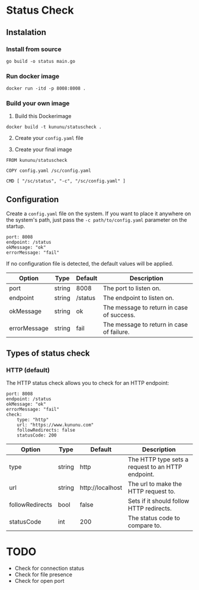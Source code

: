 # Status Check


## Instalation


### Install from source

```
go build -o status main.go
```

### Run docker image

```
docker run -itd -p 8008:8008 .
```

### Build your own image

1. Build this Dockerimage
```
docker build -t kununu/statuscheck .
```
2. Create your `config.yaml` file

3. Create your final image
```
FROM kununu/statuscheck

COPY config.yaml /sc/config.yaml

CMD [ "/sc/status", "-c", "/sc/config.yaml" ]
```

## Configuration

Create a `config.yaml` file on the system.
If you want to place it anywhere on the system's path, just pass the `-c path/to/config.yaml` parameter on the startup.

```
port: 8008
endpoint: /status
okMessage: "ok"
errorMessage: "fail"
```
If no configuration file is detected, the default values will be applied.


| Option       | Type   | Default | Description                                               |
|--------------|--------|---------|-----------------------------------------------------------|
| port         | string | 8008    | The port to listen on.                                    |
| endpoint     | string | /status | The endpoint to listen on.                                | 
| okMessage    | string | ok      | The message to return in case of success.                 |
| errorMessage | string | fail    | The message to return in case of failure.                 |

## Types of status check 

### HTTP (default)

The HTTP status check allows you to check for an HTTP endpoint: 

```
port: 8008
endpoint: /status
okMessage: "ok"
errorMessage: "fail"
check:
    type: "http"
    url: "https://www.kununu.com"
    followRedirects: false
    statusCode: 200
```

| Option          | Type   | Default          | Description                                       |
|-----------------|--------|------------------|---------------------------------------------------|
| type            | string | http             | The HTTP type sets a request to an HTTP endpoint. |
| url             | string | http://localhost | The url to make the HTTP request to.              | 
| followRedirects | bool   | false            | Sets if it should follow HTTP redirects.          |
| statusCode      | int    | 200              | The status code to compare to.                    |



# TODO

- Check for connection status
- Check for file presence
- Check for open port
